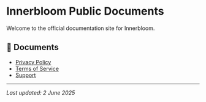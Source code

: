 # Innerbloom Public Documents

Welcome to the official documentation site for Innerbloom.

## 📄 Documents

- [Privacy Policy](privacy-policy.md)
- [Terms of Service](terms-of-service.md)
- [Support](support.md)

---

_Last updated: 2 June 2025_ 